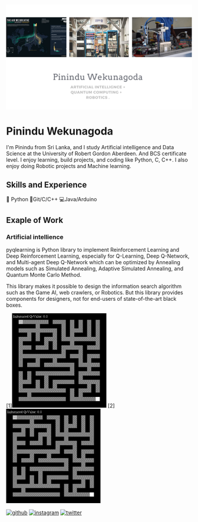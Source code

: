 ![Artificial intelligence and Data Science](https://github.com/pininduwk/pininduwk/blob/main/Pinindu%20Wekunagoda%20(1).png)
  
  # Pinindu Wekunagoda 

I'm Pinindu from Sri Lanka, and I study Artificial intelligence and Data Science at the University of Robert Gordon Aberdeen. And BCS certificate level. I enjoy learning, build projects, and coding like Python, C, C++. I also enjoy doing Robotic projects and Machine learning.

## Skills and Experience
🐍 Python
🌟Git/C/C++
💻Java/Arduino

## Exaple of Work
### Artificial intellience 
 
 pyqlearning is Python library to implement Reinforcement Learning and Deep Reinforcement Learning, especially for Q-Learning, Deep Q-Network, and Multi-agent Deep Q-Network which can be optimized by Annealing models such as Simulated Annealing, Adaptive Simulated Annealing, and Quantum Monte Carlo Method.

This library makes it possible to design the information search algorithm such as the Game AI, web crawlers, or Robotics. But this library provides components for designers, not for end-users of state-of-the-art black boxes.

[1]<img src="https://github.com/pininduwk/pininduwk/blob/main/DQN_single_agent_goal_compressed-loop.gif" width="256" />
[2]<img src="https://github.com/pininduwk/pininduwk/blob/main/DQN_single_agent_goal_compressed-loop.gif" width="256" />


[<img src='https://cdn.jsdelivr.net/npm/simple-icons@3.0.1/icons/github.svg' alt='github' height='40'>](https://github.com/pininduwk)  [<img src='https://cdn.jsdelivr.net/npm/simple-icons@3.0.1/icons/instagram.svg' alt='instagram' height='40'>](https://www.instagram.com/pinindu__/)  [<img src='https://cdn.jsdelivr.net/npm/simple-icons@3.0.1/icons/twitter.svg' alt='twitter' height='40'>](https://twitter.com/pininduW)  

